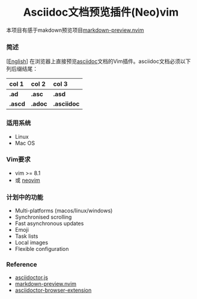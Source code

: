 <h1 align="center"> Asciidoc文档预览插件(Neo)vim </h1>

本项目有感于makdown预览项目[markdown-preview.nvim](https://github.com/iamcco/markdown-preview.nvim)

### 简述
[[English](./README.md)] 在浏览器上直接预览[asciidoc](http://asciidoc.org/)文档的Vim插件。asciidoc文档必须以下列后缀结尾：  

col 1  |col 2   |col 3 
:----  |:----   |:----   
**.ad**|**.asc**|**.asd**
**.ascd**|**.adoc**|**.asciidoc**  

### 适用系统
- Linux 
- Mac OS

### Vim要求
* vim >= 8.1  
* 或 [neovim](https://neovim.io) 

### 计划中的功能

- Multi-platforms (macos/linux/windows)
- Synchronised scrolling
- Fast asynchronous updates
- Emoji
- Task lists
- Local images
- Flexible configuration
<!-- - [Katex](https://github.com/Khan/KaTeX) for typesetting of math 
\- [Plantuml](https://github.com/plantuml/plantuml)
\- [Mermaid](https://github.com/knsv/mermaid)
\- [Chart.js](https://github.com/chartjs/Chart.js)
\- [sequence-diagrams](https://github.com/bramp/js-sequence-diagrams)
\- [Toc](https://github.com/nagaozen/asciidoc-it-toc-done-right) -->

<!-- ![screenshot](https://user-images.githubusercontent.com/5492542/47603494-28e90000-da1f-11e8-9079-30646e551e7a.gif) -->

<!-- ### install & usage 

Install with [vim-plug](https://github.com/junegunn/vim-plug):

```vim
" If you don't have nodejs and yarn
" use pre build
Plug 'QMHTMY/asciidoc-preview.nvim', { 'do': { -> asdp#util#install() } }

" If you have nodejs and yarn
Plug 'QMHTMY/asciidoc-preview.nvim', { 'do': 'cd app & yarn install'  }
```-->

<!-- Or install with [dein](https://github.com/Shougo/dein.vim):

```vim
call dein#add('QMHTMY/asciidoc-preview.nvim', {'build': 'yarn install', 'merged':0}),
```

Config:

```vim
" set to 1, nvim will open the preview window after entering the asciidoc buffer
" default: 0
let g:asdp_auto_start = 0

" set to 1, the nvim will auto close current preview window when change
" from asciidoc buffer to another buffer
" default: 1
let g:asdp_auto_close = 1

" set to 1, the vim will refresh asciidoc when save the buffer or
" leave from insert mode, default 0 is auto refresh asciidoc as you edit or
" move the cursor
" default: 0
let g:asdp_refresh_slow = 0

" set to 1, the AsciidocPreview command can be use for all files,
" by default it can be use in asciidoc file
" default: 0
let g:asdp_command_for_global = 0

" set to 1, preview server available to others in your network
" by default, the server listens on localhost (127.0.0.1)
" default: 0
let g:asdp_open_to_the_world = 0

" use custom IP to open preview page
" useful when you work in remote vim and preview on local browser
" more detail see: https://github.com/QMHTMY/asciidoc-preview.nvim/
" default empty
let g:asdp_open_ip = ''

" specify browser to open preview page
" default: ''
let g:asdp_browser = ''

" set to 1, echo preview page url in command line when open preview page
" default is 0
let g:asdp_echo_preview_url = 0

" a custom vim function name to open preview page
" this function will receive url as param
" default is empty
let g:asdp_browserfunc = ''

" options for asciidoc render
" mkit: asciidoc-it options for render
" katex: katex options for math
" uml: asciidoc-it-plantuml options
" maid: mermaid options
" disable_sync_scroll: if disable sync scroll, default 0
" sync_scroll_type: 'middle', 'top' or 'relative', default value is 'middle'
"   middle: mean the cursor position alway show at the middle of the preview page
"   top: mean the vim top viewport alway show at the top of the preview page
"   relative: mean the cursor position alway show at the relative positon of the preview page
" hide_yaml_meta: if hide yaml metadata, default is 1
" sequence_diagrams: js-sequence-diagrams options
let g:asdp_preview_options = {
    \ 'mkit': {},
    \ 'katex': {},
    \ 'uml': {},
    \ 'maid': {},
    \ 'disable_sync_scroll': 0,
    \ 'sync_scroll_type': 'middle',
    \ 'hide_yaml_meta': 1,
    \ 'sequence_diagrams': {}
    \ }

" use a custom asciidoc style must be absolute path
let g:asdp_asciidoc_css = ''

" use a custom highlight style must absolute path
let g:asdp_highlight_css = ''

" use a custom port to start server or random for empty
let g:asdp_port = ''

" preview page title
" ${name} will be replace with the file name
let g:asdp_page_title = '「${name}」'
```

Mappings:

```vim
" normal/insert
<Plug>AsciidocPreview
<Plug>AsciidocPreviewStop
<Plug>AsciidocPreviewToggle

" example
nmap <C-s> <Plug>AsciidocPreview
nmap <M-s> <Plug>AsciidocPreviewStop
nmap <C-p> <Plug>AsciidocPreviewToggle
```

Commands:

```vim
" Start the preview
:AsciidocPreview

" Stop the preview"
:AsciidocPreviewStop
```
-->

<!-- ### Custom Examples

**Toc:**

    ${toc}, [[toc]], [toc], [[_toc_]]

**plantuml:**

    @startuml
    Bob -> Alice : hello
    @enduml

Or
    ``` plantuml
    Bob -> Alice : hello
    ```

**katex:**

    $\sqrt{3x-1}+(1+x)^2$

    $$\begin{array}{c}

    \nabla \times \vec{\mathbf{B}} -\, \frac1c\, \frac{\partial\vec{\mathbf{E}}}{\partial t} &
    = \frac{4\pi}{c}\vec{\mathbf{j}}    \nabla \cdot \vec{\mathbf{E}} & = 4 \pi \rho \\

    \nabla \times \vec{\mathbf{E}}\, +\, \frac1c\, \frac{\partial\vec{\mathbf{B}}}{\partial t} & = \vec{\mathbf{0}} \\

    \nabla \cdot \vec{\mathbf{B}} & = 0

    \end{array}$$

**mermaid:**

    ``` mermaid
    gantt
        dateFormat DD-MM-YYY
        axisFormat %m/%y

        title Example
        section example section
        activity :active, 01-02-2019, 03-08-2019
    ```

**js-sequence-diagrams:**

    ``` sequence-diagrams
    Andrew->China: Says
    Note right of China: China thinks\nabout it
    China->Andrew: How are you?
    Andrew->>China: I am good thanks!
    ```

**chart:**

    ``` chart
    {
      "type": "pie",
      "data": {
        "labels": [
          "Red",
          "Blue",
          "Yellow"
        ],
        "datasets": [
          {
            "data": [
              300,
              50,
              100
            ],
            "backgroundColor": [
              "#FF6384",
              "#36A2EB",
              "#FFCE56"
            ],
            "hoverBackgroundColor": [
              "#FF6384",
              "#36A2EB",
              "#FFCE56"
            ]
          }
        ]
      },
      "options": {}
    }
    ```

### FAQ

Question: Why is the synchronised scrolling lagging?

Answer: set `updatetime` to a small number, for instance: `set updatetime=100`

### About vim support

Vim support is powered by [vim-node-rpc](https://github.com/neoclide/vim-node-rpc)

> This plugin is integrated with vim-node-rpc, therefore you don't need to install vim-node-rpc

### Reference

- [coc.nvim](https://github.com/neoclide/coc.nvim)
- [vim-node-rpc](https://github.com/neoclide/vim-node-rpc)
- [chart.js](https://github.com/chartjs/Chart.js)
- [highlight](https://github.com/highlightjs/highlight.js)
- [neovim/node-client](https://github.com/neovim/node-client)
- [next.js](https://github.com/zeit/next.js)
- [asciidoc.css](https://github.com/QMHTMY/asciidoc.css)
- [asciidoc-it](https://github.com/asciidoc-it/asciidoc-it)
- [asciidoc-it-katex](https://github.com/waylonflinn/asciidoc-it-katex)
- [asciidoc-it-plantuml](https://github.com/gmunguia/asciidoc-it-plantuml)
- [asciidoc-it-chart](https://github.com/tylingsoft/asciidoc-it-chart)
- [mermaid](https://github.com/knsv/mermaid)
- [opener](https://github.com/domenic/opener)
- [sequence-diagrams](https://github.com/bramp/js-sequence-diagrams)
- [socket.io](https://github.com/socketio/socket.io)

### Buy Me A Coffee 

![btc](https://img.shields.io/keybase/btc/iamcco.svg?style=popout-square)

![image](https://user-images.githubusercontent.com/5492542/42771079-962216b0-8958-11e8-81c0-520363ce1059.png)
-->

### Reference
- [asciidoctor.js](https://github.com/asciidoctor/asciidoctor.js)
- [markdown-preview.nvim](https://github.com/iamcco/markdown-preview.nvim)
- [asciidoctor-browser-extension](https://github.com/asciidoctor/asciidoctor-browser-extension)
